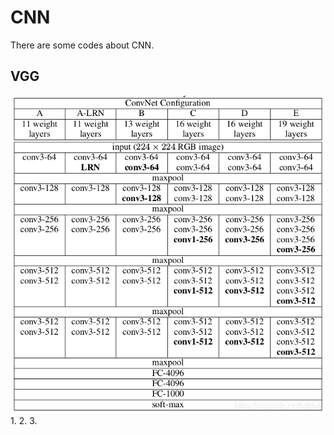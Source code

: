 # CNN
There are some codes about CNN.

## VGG
![Image text](https://github.com/wangmaoxuhaoshuai/CNN/blob/master/images/VGG.png)
1.
2.
3.
